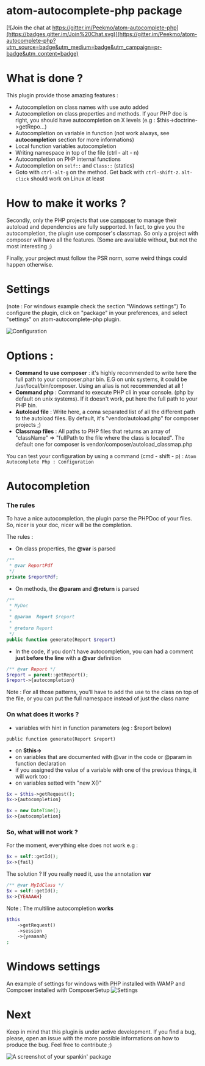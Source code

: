 # atom-autocomplete-php package

[![Join the chat at https://gitter.im/Peekmo/atom-autocomplete-php](https://badges.gitter.im/Join%20Chat.svg)](https://gitter.im/Peekmo/atom-autocomplete-php?utm_source=badge&utm_medium=badge&utm_campaign=pr-badge&utm_content=badge)

# What is done ?

This plugin provide those amazing features :
- Autocompletion on class names with use auto added
- Autocompletion on class properties and methods. If your PHP doc is right, you should have autocompletion on X levels (e.g : $this->doctrine->getRepo...)
- Autocompletion on variable in function (not work always, see **autocompletion** section for more informations)
- Local function variables autocompletion
- Writing namespace in top of the file (ctrl - alt - n)
- Autocompletion on PHP internal functions
- Autocompletion on ```self::``` and ```Class::``` (statics)
- Goto with ```ctrl-alt-g``` on the method. Get back with ```ctrl-shift-z```. ```alt-click``` should work on Linux at least

# How to make it works ?

Secondly, only the PHP projects that use [composer](https://getcomposer.org/) to manage their autoload and dependencies are fully supported. In fact, to give you the autocompletion, the plugin use composer's classmap. So only a project with composer will have all the features. (Some are available without, but not the most interesting ;)

Finally, your project must follow the PSR norm, some weird things could happen otherwise.

# Settings

(note : For windows example check the section "Windows settings")
To configure the plugin, click on "package" in your preferences, and select "settings" on atom-autocomplete-php plugin.

![Configuration](http://i.imgur.com/LYBcaHE.png)

# Options :
- **Command to use composer** : it's highly recommended to write here the full path to your composer.phar bin. E.G on unix systems, it could be /usr/local/bin/composer. Using an alias is not recommended at all !
- **Command php** : Command to execute PHP cli in your console. (php by default on unix systems). If it doesn't work, put here the full path to your PHP bin.
- **Autoload file** : Write here, a coma separated list of all the different path to the autoload files. By default, it's "vendor/autoload.php" for composer projects ;)
- **Classmap files** : All paths to PHP files that returns an array of "className" => "fullPath to the file where the class is located". The default one for composer is vendor/composer/autoload_classmap.php

You can test your configuration by using a command (cmd - shift - p) : ```Atom Autocomplete Php : Configuration```

# Autocompletion

### The rules
To have a nice autocompletion, the plugin parse the PHPDoc of your files. So, nicer is your doc, nicer will be the completion.

The rules :
- On class properties, the **@var** is parsed
```php
/**
 * @var ReportPdf
 */
private $reportPdf;
```

- On methods, the **@param** and **@return** is parsed
```php
/**
 * MyDoc
 *
 * @param  Report $report
 *
 * @return Report
 */
public function generate(Report $report)
```

- In the code, if you don't have autocompletion, you can had a comment **just before the line** with a **@var** definition
```php
/** @var Report */
$report = parent::getReport();
$report->{autocompletion}
```

Note : For all those patterns, you'll have to add the use to the class on top of the file, or you can put the full namespace instead of just the class name

### On what does it works ?

- variables with hint in function parameters (eg : $report below)
```
public function generate(Report $report)
```
- on **$this->**
- on variables that are documented with @var in the code or @param in function declaration
- if you assigned the value of a variable with one of the previous things, it will work too :
- on variables setted with "new X()"

```php
$x = $this->getRequest();
$x->{autocompletion}

$x = new DateTime();
$x->{autocompletion}
```

### So, what will not work ?

For the moment, everything else does not work e.g :
```php
$x = self::getId();
$x->{fail}
```

The solution ? If you really need it, use the annotation **var**
```php
/** @var MyIdClass */
$x = self::getId();
$x->{YEAAAAH}
```

Note : The multiline autocompletion **works**
```php
$this
    ->getRequest()
    ->session
    ->{yeaaaah}
;
```

# Windows settings
An example of settings for windows with PHP installed with WAMP and Composer installed with ComposerSetup
![Settings](http://i.imgur.com/hY5ypG2.png)

# Next

Keep in mind that this plugin is under active development. If you find a bug, please, open an issue with the more possible informations on how to produce the bug.
Feel free to contribute ;)

![A screenshot of your spankin' package](https://f.cloud.github.com/assets/69169/2290250/c35d867a-a017-11e3-86be-cd7c5bf3ff9b.gif)

